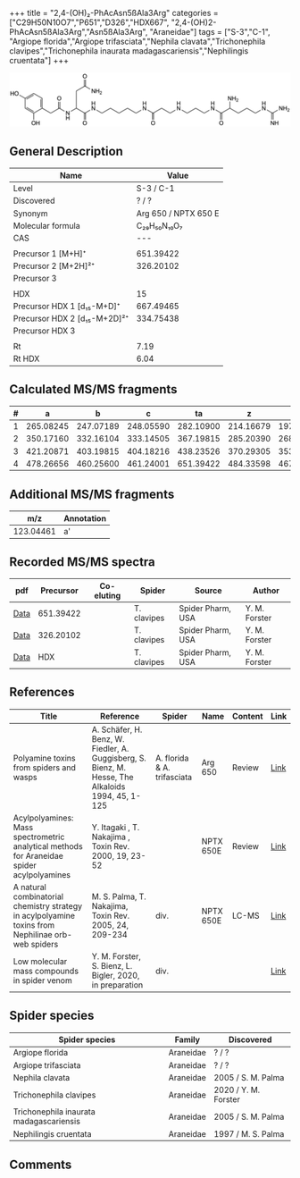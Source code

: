 +++
title = "2,4-(OH)₂-PhAcAsn5ßAla3Arg"
categories = ["C29H50N10O7","P651","D326","HDX667",
"2,4-(OH)2-PhAcAsn5ßAla3Arg","Asn5ßAla3Arg",
"Araneidae"]
tags = ["S-3","C-1",
"Argiope florida","Argiope trifasciata","Nephila clavata","Trichonephila clavipes","Trichonephila inaurata madagascariensis","Nephilingis cruentata"]
+++

![](/img/2-4-OH2-PhAcAsn5bAla3Arg.png)

## General Description

| Name                         | Value                |
|------------------------------|----------------------|
| Level                        | S-3 / C-1                    |
| Discovered                   | ? / ?                |
| Synonym                      | Arg 650 / NPTX 650 E |
| Molecular formula            | C₂₉H₅₀N₁₀O₇          |
| CAS                          | ---                  |
|                              |                      |
| Precursor 1 [M+H]⁺           | 651.39422            |
| Precursor 2 [M+2H]²⁺         | 326.20102            |
| Precursor 3                  |                      |
|                              |                      |
| HDX                          | 15                   |
| Precursor HDX 1 [d₁₅-M+D]⁺   | 667.49465            |
| Precursor HDX 2 [d₁₅-M+2D]²⁺ | 334.75438            |
| Precursor HDX 3              |                      |
|                              |                      |
| Rt                           | 7.19                     |
| Rt HDX                       | 6.04                     |

## Calculated MS/MS fragments

| # | a         | b         | c         | ta        | z         | y         | tz        |
|---|-----------|-----------|-----------|-----------|-----------|-----------|-----------|
| 1 | 265.08245 | 247.07189 | 248.05590 | 282.10900 | 214.16679 | 197.14024 | 231.19334 |
| 2 | 350.17160 | 332.16104 | 333.14505 | 367.19815 | 285.20390 | 268.17735 | 302.23045 |
| 3 | 421.20871 | 403.19815 | 404.18216 | 438.23526 | 370.29305 | 353.26650 | 387.31960 |
| 4 | 478.26656 | 460.25600 | 461.24001 | 651.39422 | 484.33598 | 467.30943 | 501.36253 |

## Additional MS/MS fragments

| m/z       | Annotation |
|-----------|------------|
| 123.04461 | a'         |

## Recorded MS/MS spectra

| pdf | Precursor | Co-eluting | Spider | Source | Author |
|-----|-----------|------------|--------|--------|--------|
| [Data](/pdf/N-clavipes/651_2-4-OH2-PhAcAsn5bAla3Arg_Nc.pdf) | 651.39422 |           | T. clavipes| Spider Pharm, USA | Y. M. Forster |
| [Data](/pdf/N-clavipes/651_2-4-OH2-PhAcAsn5bAla3Arg_Nc_2.pdf) | 326.20102 |           | T. clavipes| Spider Pharm, USA | Y. M. Forster |
| [Data](/pdf/N-clavipes/651_2-4-OH2-PhAcAsn5bAla3Arg_Nc_HDX.pdf) | HDX |           | T. clavipes| Spider Pharm, USA | Y. M. Forster |

## References

| Title                                                                                              | Reference                                                                                         | Spider                      | Name      | Content | Link                                                                        |
|----------------------------------------------------------------------------------------------------|---------------------------------------------------------------------------------------------------|-----------------------------|-----------|---------|-----------------------------------------------------------------------------|
| Polyamine toxins from spiders and wasps                                                            | A. Schäfer, H. Benz, W. Fiedler, A. Guggisberg, S. Bienz, M. Hesse, The Alkaloids 1994, 45, 1-125 | A. florida & A. trifasciata | Arg 650   | Review  | [Link](https://www.sciencedirect.com/science/article/pii/S009995980860276X) |
| Acylpolyamines: Mass spectrometric analytical methods for Araneidae spider acylpolyamines          | Y. Itagaki , T. Nakajima , Toxin Rev. 2000, 19, 23-52                                             |                             | NPTX 650E | Review  | [Link](https://www.tandfonline.com/doi/abs/10.1081/TXR-100100314)           |
| A natural combinatorial chemistry strategy in acylpolyamine toxins from Nephilinae orb-web spiders | M. S. Palma, T. Nakajima, Toxin Rev. 2005, 24, 209-234                                            | div.                        | NPTX 650E | LC-MS   | [Link](https://www.tandfonline.com/doi/abs/10.1081/TXR-200057857)           |
| Low molecular mass compounds in spider venom      | Y. M. Forster, S. Bienz, L. Bigler, 2020, in preparation          | div.       |   |   | [Link](unknown) |

## Spider species

| Spider species                    | Family    | Discovered         |
|-----------------------------------|-----------|--------------------|
| Argiope florida                   | Araneidae | ? / ?              |
| Argiope trifasciata               | Araneidae | ? / ?              |
| Nephila clavata                   | Araneidae | 2005 / S. M. Palma |
| Trichonephila clavipes | Araneidae | 2020 / Y. M. Forster |
| Trichonephila inaurata madagascariensis | Araneidae | 2005 / S. M. Palma |
| Nephilingis cruentata             | Araneidae | 1997 / M. S. Palma |

## Comments
